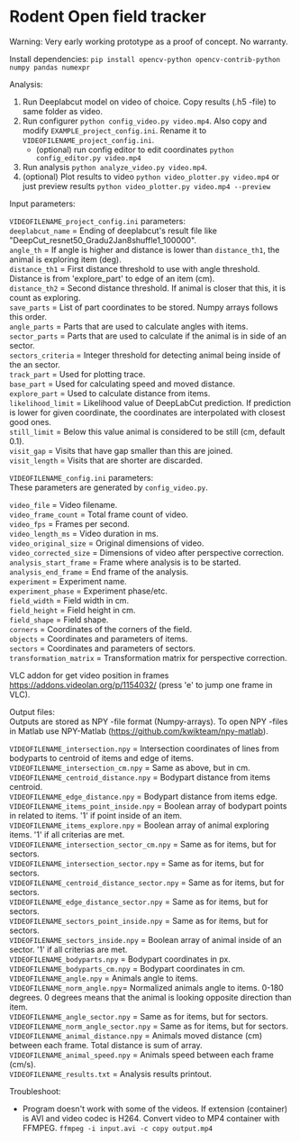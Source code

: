 # Rodent Open field tracker

Warning: Very early working prototype as a proof of concept. No warranty.

Install dependencies:
`pip install opencv-python opencv-contrib-python numpy pandas numexpr`

Analysis:

1. Run Deeplabcut model on video of choice. Copy results (.h5 -file) to same folder as video.
2. Run configurer `python config_video.py video.mp4`. Also copy and modify `EXAMPLE_project_config.ini`. Rename it to `VIDEOFILENAME_project_config.ini`.
    - (optional) run config editor to edit coordinates `python config_editor.py video.mp4`
3. Run analysis `python analyze_video.py video.mp4`.
4. (optional) Plot results to video `python video_plotter.py video.mp4` or just preview results `python video_plotter.py video.mp4 --preview`

Input parameters:

`VIDEOFILENAME_project_config.ini` parameters:\
`deeplabcut_name` = Ending of deeplabcut's result file like "DeepCut_resnet50_Gradu2Jan8shuffle1_100000".\
`angle_th` = If angle is higher and distance is lower than `distance_th1`, the animal is exploring item (deg).\
`distance_th1` = First distance threshold to use with angle threshold. Distance is from 'explore_part' to edge of an item (cm).\
`distance_th2` = Second distance threshold. If animal is closer that this, it is count as exploring.\
`save_parts` = List of part coordinates to be stored. Numpy arrays follows this order.\
`angle_parts` = Parts that are used to calculate angles with items.\
`sector_parts` = Parts that are used to calculate if the animal is in side of an sector.\
`sectors_criteria` = Integer threshold for detecting animal being inside of the an sector.\
`track_part` =  Used for plotting trace.\
`base_part` = Used for calculating speed and moved distance.\
`explore_part` = Used to calculate distance from items.\
`likelihood_limit` = Likelihood value of DeepLabCut prediction. If prediction is lower for given coordinate, the coordinates are interpolated with closest good ones.\
`still_limit` = Below this value animal is considered to be still (cm, default 0.1).\
`visit_gap` = Visits that have gap smaller than this are joined.\
`visit_length` = Visits that are shorter are discarded.

`VIDEOFILENAME_config.ini` parameters:\
These parameters are generated by `config_video.py`.

`video_file` = Video filename.\
`video_frame_count` = Total frame count of video.\
`video_fps` = Frames per second.\
`video_length_ms` = Video duration in ms.\
`video_original_size` = Original dimensions of video.\
`video_corrected_size` = Dimensions of video after perspective correction.\
`analysis_start_frame` = Frame where analysis is to be started.\
`analysis_end_frame` = End frame of the analysis.\
`experiment` = Experiment name.\
`experiment_phase` = Experiment phase/etc.\
`field_width` = Field width in cm.\
`field_height` = Field height in cm.\
`field_shape` = Field shape.\
`corners` = Coordinates of the corners of the field.\
`objects` = Coordinates and parameters of items.\
`sectors` = Coordinates and parameters of sectors.\
`transformation_matrix` = Transformation matrix for perspective correction.

VLC addon for get video position in frames https://addons.videolan.org/p/1154032/ (press 'e' to jump one frame in VLC).

Output files:\
Outputs are stored as NPY -file format (Numpy-arrays). To open NPY -files in Matlab use NPY-Matlab (https://github.com/kwikteam/npy-matlab).

`VIDEOFILENAME_intersection.npy` = Intersection coordinates of lines from bodyparts to centroid of items and edge of items.\
`VIDEOFILENAME_intersection_cm.npy` = Same as above, but in cm.\
`VIDEOFILENAME_centroid_distance.npy` = Bodypart distance from items centroid.\
`VIDEOFILENAME_edge_distance.npy` = Bodypart distance from items edge.\
`VIDEOFILENAME_items_point_inside.npy` = Boolean array of bodypart points in related to items. '1' if point inside of an item.\
`VIDEOFILENAME_items_explore.npy` = Boolean array of animal exploring items. '1' if all criterias are met.\
`VIDEOFILENAME_intersection_sector_cm.npy`  = Same as for items, but for sectors.\
`VIDEOFILENAME_intersection_sector.npy` = Same as for items, but for sectors.\
`VIDEOFILENAME_centroid_distance_sector.npy` = Same as for items, but for sectors.\
`VIDEOFILENAME_edge_distance_sector.npy` = Same as for items, but for sectors.\
`VIDEOFILENAME_sectors_point_inside.npy` = Same as for items, but for sectors.\
`VIDEOFILENAME_sectors_inside.npy` = Boolean array of animal inside of an sector. '1' if all criterias are met.\
`VIDEOFILENAME_bodyparts.npy` = Bodypart coordinates in px.\
`VIDEOFILENAME_bodyparts_cm.npy` = Bodypart coordinates in cm.\
`VIDEOFILENAME_angle.npy` = Animals angle to items.\
`VIDEOFILENAME_norm_angle.npy`= Normalized animals angle to items. 0-180 degrees. 0 degrees means that the animal is looking opposite direction than item.\
`VIDEOFILENAME_angle_sector.npy` = Same as for items, but for sectors.\
`VIDEOFILENAME_norm_angle_sector.npy` = Same as for items, but for sectors.\
`VIDEOFILENAME_animal_distance.npy` = Animals moved distance (cm) between each frame. Total distance is sum of array.\
`VIDEOFILENAME_animal_speed.npy` = Animals speed between each frame (cm/s).\
`VIDEOFILENAME_results.txt` = Analysis results printout. 

Troubleshoot:
- Program doesn't work with some of the videos. If extension (container) is AVI and video codec is H264. Convert video to MP4 container with FFMPEG. `ffmpeg -i input.avi -c copy output.mp4`